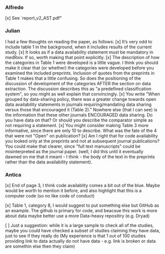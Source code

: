 ### Alfredo

[x] See `report_v2_AST.pdf"

### Julian

I had a few thoughts on reading the paper, as follows:
[x]	It’s very odd to include table 1 in the background, when it includes results of the current study.
[x]	It looks as if a data availability statement must be mandatory in medRxiv. If so, worth making that point explicitly.
[x]	The description of how the categories in Table 1 were developed is a little vague. I think you should make it clear that (or whether) the categories were developed before you examined the included preprints. Inclusion of quotes from the preprints in Table 1 makes that a little confusing. So does the positioning of the discussion of development of the categories AFTER the section on data extraction. The discussion describes this as "a predefined classification system", so you might as well explain that convincingly.
[x]	You write "When grouped by data-sharing policy, there was a greater change towards open data availability statements in journals requiring/mandating data sharing versus those that encouraged it (Table 2)." Nowhere else (that I can see) is the information that these other journals ENCOURAGED data sharing. Do you have data on that? Or should you describe the comparator simple as not requiring a statement.
[x]	You might consider making Table 3 more informative, since there are only 10 to describe. What was the fate of the 4 that were not "Open" on publication?
[x] Am I right that for code availability you looked only at the preprints and not at subsequent journal publications? You could make that clearer, since "full text manuscripts" could be misinterpreted as the journal paper. (well, I did this until it eventually dawned on me that it meant - I think - the body of the text in the preprints rather than the data availability statement).

### Antica

[x] End of page 3, I think code availablity comes a bit out of the blue. Maybe would be worth to mention it before, and also highlight that this is a computer code (so no like code of conduct)

[x] Table 1, category 8, I would suggest to put something else but GitHub as an example. The github is primary for code, and beacsue this work is more about data maybe better use a more Data-heavy repositiry (e.g. Dryad)

[ ] Just a suggestion: while it is a large sample to check all of the studies, maybe you could have checked a subset of studies claiming they have data, just to see if they really do (My experience is that 1 out of 100 studies providing link to data actually do not have data - e.g. link is broken or data are somethin else then they claim)